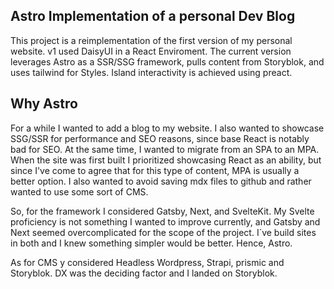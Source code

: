 ## Astro Implementation of a personal Dev Blog

This project is a reimplementation of the first version of my personal website. v1 used DaisyUI in a React Enviroment.
The current version leverages Astro as a SSR/SSG framework, pulls content from Storyblok, and uses tailwind for Styles. Island interactivity is achieved using preact.

## Why Astro

For a while I wanted to add a blog to my website. I also wanted to showcase SSG/SSR for performance and SEO reasons, since base React is notably bad for SEO.
At the same time, I wanted to migrate from an SPA to an MPA. When the site was first built I prioritized showcasing React as an ability, but since I've come to agree that for this type of content, MPA is usually a better option.
I also wanted to avoid saving mdx files to github and rather wanted to use some sort of CMS.

So, for the framework I considered Gatsby, Next, and SvelteKit. My Svelte proficiency is not something I wanted to improve currently, and Gatsby and Next seemed overcomplicated for the scope of the project. I´ve build sites in both and I knew something simpler would be better.
Hence, Astro.

As for CMS y considered Headless Wordpress, Strapi, prismic and Storyblok. DX was the deciding factor and I landed on Storyblok. 